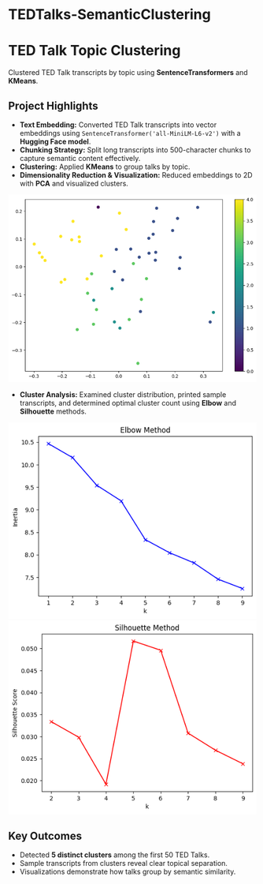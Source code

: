 # TEDTalks-SemanticClustering
# TED Talk Topic Clustering

Clustered TED Talk transcripts by topic using **SentenceTransformers** and **KMeans**.

## Project Highlights

- **Text Embedding:** Converted TED Talk transcripts into vector embeddings using `SentenceTransformer('all-MiniLM-L6-v2')` with a **Hugging Face model**.  
- **Chunking Strategy:** Split long transcripts into 500-character chunks to capture semantic content effectively.  
- **Clustering:** Applied **KMeans** to group talks by topic.  
- **Dimensionality Reduction & Visualization:** Reduced embeddings to 2D with **PCA** and visualized clusters.  

![PCA Scatter Plot](images/pca_plot.png)

- **Cluster Analysis:** Examined cluster distribution, printed sample transcripts, and determined optimal cluster count using **Elbow** and **Silhouette** methods.  

![Elbow Method](images/Elbowmethod.png)  
![Silhouette Method](images/sihlouettemethod.png)

## Key Outcomes

- Detected **5 distinct clusters** among the first 50 TED Talks.  
- Sample transcripts from clusters reveal clear topical separation.  
- Visualizations demonstrate how talks group by semantic similarity.

